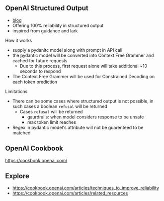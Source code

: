 
## OpenAI Structured Output
- [blog](https://openai.com/index/introducing-structured-outputs-in-the-api/)
- Offering 100% reliability in structured output
- inspired from guidance and lark

How it works
- supply a pydanitc model along with prompt in API call
- the pydantic model will be converted into Context Free Grammer and cached for future requests
    - Due to this process, first request alone will take additional ~10 seconds to respond
- The Context Free Grammer will be used for Constrained Decoding on each token prediction

Limitations
- There can be some cases where structured output is not possible, in such cases a boolean `refusal` will be returned
    - Cases `refusal` will be returned
        - gaurdrails: when model considers response to be unsafe
        - max token limit reaches
- Regex in pydantic model's attribute will not be guarenteed to be matched

## OpenAI Cookbook
https://cookbook.openai.com/
## Explore
- https://cookbook.openai.com/articles/techniques_to_improve_reliability
- https://cookbook.openai.com/articles/related_resources